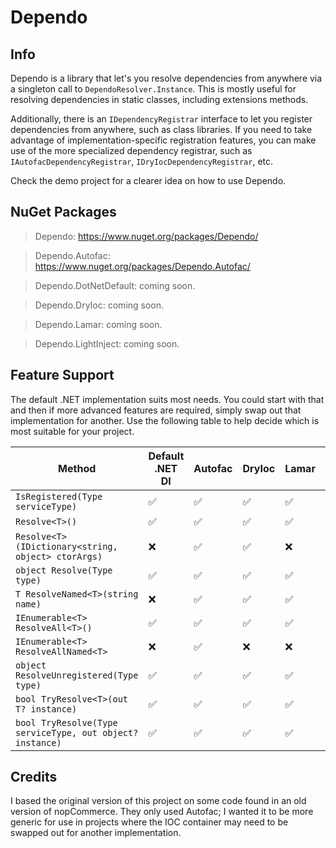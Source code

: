 # Dependo

## Info

Dependo is a library that let's you resolve dependencies from anywhere via a singleton call to `DependoResolver.Instance`. This is mostly useful for resolving dependencies in static classes, including extensions methods.

Additionally, there is an `IDependencyRegistrar` interface to let you register dependencies from anywhere, such as class libraries. If you need to take advantage of implementation-specific registration features, you can make use of the more specialized dependency registrar, such as `IAutofacDependencyRegistrar`, `IDryIocDependencyRegistrar`, etc.

Check the demo project for a clearer idea on how to use Dependo.

## NuGet Packages
> Dependo: https://www.nuget.org/packages/Dependo/

> Dependo.Autofac: https://www.nuget.org/packages/Dependo.Autofac/

> Dependo.DotNetDefault: coming soon.

> Dependo.DryIoc: coming soon.

> Dependo.Lamar: coming soon.

> Dependo.LightInject: coming soon.

## Feature Support

The default .NET implementation suits most needs. You could start with that and then if more advanced features are required, simply swap out that implementation for another. Use the following table to help decide which is most suitable for your project.

| Method                                                        | Default .NET DI | Autofac | DryIoc | Lamar | LightInject |
|---------------------------------------------------------------|------------------|---------|--------|--------|-----------|
| `IsRegistered(Type serviceType)`                              | ✅               | ✅      | ✅     | ✅     | ✅        |
| `Resolve<T>()`                                                | ✅               | ✅      | ✅     | ✅     | ✅        |
| `Resolve<T>(IDictionary<string, object> ctorArgs)`            | ❌               | ✅      | ✅     | ❌     | ❌        |
| `object Resolve(Type type)`                                   | ✅               | ✅      | ✅     | ✅     | ✅        |
| `T ResolveNamed<T>(string name)`                              | ❌               | ✅      | ✅     | ✅     | ✅        |
| `IEnumerable<T> ResolveAll<T>()`                              | ✅               | ✅      | ✅     | ✅     | ✅        |
| `IEnumerable<T> ResolveAllNamed<T>`                           | ❌               | ✅      | ❌     | ❌     | ❌        |
| `object ResolveUnregistered(Type type)`                       | ✅               | ✅      | ✅     | ✅     | ✅        |
| `bool TryResolve<T>(out T? instance)`                         | ✅               | ✅      | ✅     | ✅     | ✅        |
| `bool TryResolve(Type serviceType, out object? instance)`     | ✅               | ✅      | ✅     | ✅     | ✅        |

## Credits

I based the original version of this project on some code found in an old version of nopCommerce. They only used Autofac; I wanted it to be more generic for use in projects where the IOC container may need to be swapped out for another implementation.